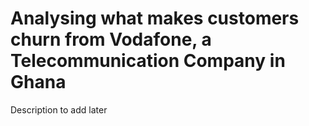 # Analysing what makes customers churn from Vodafone, a Telecommunication Company in Ghana
Description to add later
